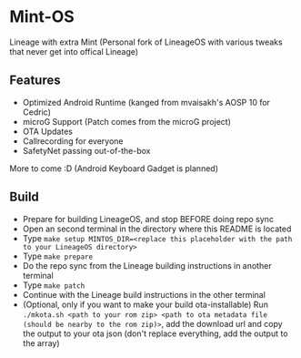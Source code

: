 # Mint-OS
Lineage with extra Mint (Personal fork of LineageOS with various tweaks that never get into offical Lineage)
## Features
- Optimized Android Runtime (kanged from mvaisakh's AOSP 10 for Cedric)
- microG Support (Patch comes from the microG project)
- OTA Updates
- Callrecording for everyone
- SafetyNet passing out-of-the-box

More to come :D (Android Keyboard Gadget is planned)
## Build
- Prepare for building LineageOS, and stop BEFORE doing repo sync
- Open an second terminal in the directory where this README is located
- Type `make setup MINTOS_DIR=<replace this placeholder with the path to your LineageOS directory>`
- Type `make prepare`
- Do the repo sync from the Lineage building instructions in another terminal
- Type `make patch`
- Continue with the Lineage build instructions in the other terminal
- (Optional, only if you want to make your build ota-installable) Run `./mkota.sh <path to your rom zip> <path to ota metadata file (should be nearby to the rom zip)>`, add the download url and copy the output to your ota json (don't replace everything, add the output to the array)
